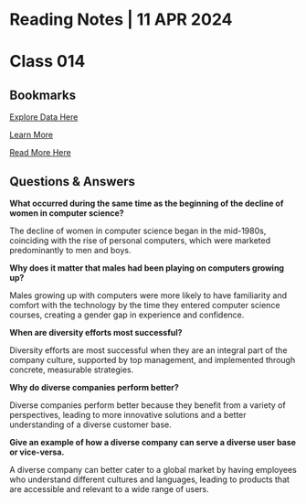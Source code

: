 # **Reading Notes | 11 APR 2024**

# Class 014  
## **Bookmarks**  

[Explore Data Here](https://informationisbeautiful.net/visualizations/diversity-in-tech/)

[Learn More](https://www.usatoday.com/story/tech/columnist/2015/07/21/why-diversity-matters-your-tech-company/30419871/)  
  
[Read More Here](https://www.npr.org/sections/money/2014/10/21/357629765/when-women-stopped-coding)  

## **Questions & Answers**  

**What occurred during the same time as the beginning of the decline of women in computer science?**  

The decline of women in computer science began in the mid-1980s, coinciding with the rise of personal computers, which were marketed predominantly to men and boys.

**Why does it matter that males had been playing on computers growing up?**  

Males growing up with computers were more likely to have familiarity and comfort with the technology by the time they entered computer science courses, creating a gender gap in experience and confidence.

**When are diversity efforts most successful?**  

Diversity efforts are most successful when they are an integral part of the company culture, supported by top management, and implemented through concrete, measurable strategies.

**Why do diverse companies perform better?**  

Diverse companies perform better because they benefit from a variety of perspectives, leading to more innovative solutions and a better understanding of a diverse customer base.

**Give an example of how a diverse company can serve a diverse user base or vice-versa.**  

A diverse company can better cater to a global market by having employees who understand different cultures and languages, leading to products that are accessible and relevant to a wide range of users.
